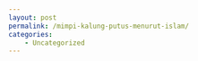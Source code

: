 ```yaml
---
layout: post
permalink: /mimpi-kalung-putus-menurut-islam/
categories:
    - Uncategorized
---
```


